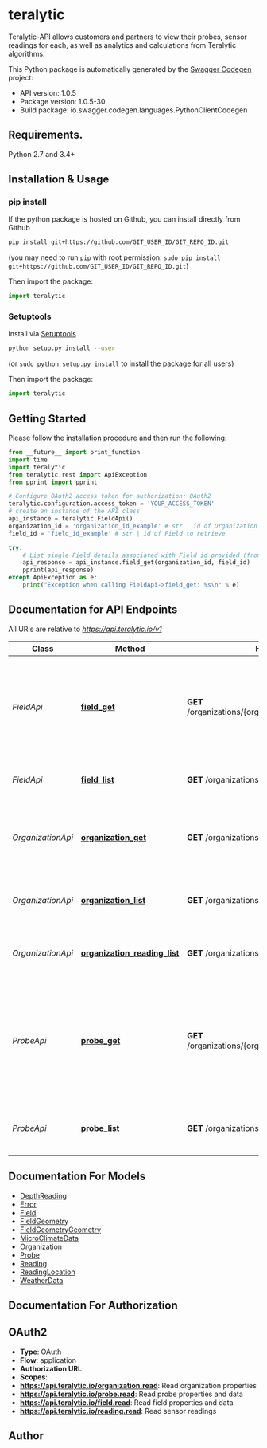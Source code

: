 # teralytic
Teralytic-API allows customers and partners to view their probes, sensor readings for each, as well as analytics and calculations from Teralytic algorithms.

This Python package is automatically generated by the [Swagger Codegen](https://github.com/swagger-api/swagger-codegen) project:

- API version: 1.0.5
- Package version: 1.0.5-30
- Build package: io.swagger.codegen.languages.PythonClientCodegen

## Requirements.

Python 2.7 and 3.4+

## Installation & Usage
### pip install

If the python package is hosted on Github, you can install directly from Github

```sh
pip install git+https://github.com/GIT_USER_ID/GIT_REPO_ID.git
```
(you may need to run `pip` with root permission: `sudo pip install git+https://github.com/GIT_USER_ID/GIT_REPO_ID.git`)

Then import the package:
```python
import teralytic 
```

### Setuptools

Install via [Setuptools](http://pypi.python.org/pypi/setuptools).

```sh
python setup.py install --user
```
(or `sudo python setup.py install` to install the package for all users)

Then import the package:
```python
import teralytic
```

## Getting Started

Please follow the [installation procedure](#installation--usage) and then run the following:

```python
from __future__ import print_function
import time
import teralytic
from teralytic.rest import ApiException
from pprint import pprint

# Configure OAuth2 access token for authorization: OAuth2
teralytic.configuration.access_token = 'YOUR_ACCESS_TOKEN'
# create an instance of the API class
api_instance = teralytic.FieldApi()
organization_id = 'organization_id_example' # str | id of Organization to retrieve
field_id = 'field_id_example' # str | id of Field to retrieve

try:
    # List single Field details associated with Field id provided (from set of Fields associated with the account key)
    api_response = api_instance.field_get(organization_id, field_id)
    pprint(api_response)
except ApiException as e:
    print("Exception when calling FieldApi->field_get: %s\n" % e)

```

## Documentation for API Endpoints

All URIs are relative to *https://api.teralytic.io/v1*

Class | Method | HTTP request | Description
------------ | ------------- | ------------- | -------------
*FieldApi* | [**field_get**](docs/FieldApi.md#field_get) | **GET** /organizations/{organization_id}/fields/{field_id} | List single Field details associated with Field id provided (from set of Fields associated with the account key)
*FieldApi* | [**field_list**](docs/FieldApi.md#field_list) | **GET** /organizations/{organization_id}/fields | List all Fields associated with account key
*OrganizationApi* | [**organization_get**](docs/OrganizationApi.md#organization_get) | **GET** /organizations/{organization_id} | List single Organization details associated with Organization id provided
*OrganizationApi* | [**organization_list**](docs/OrganizationApi.md#organization_list) | **GET** /organizations | List all Organizations associated with account key
*OrganizationApi* | [**organization_reading_list**](docs/OrganizationApi.md#organization_reading_list) | **GET** /organizations/{organization_id}/readings | List all Readings associated with account key
*ProbeApi* | [**probe_get**](docs/ProbeApi.md#probe_get) | **GET** /organizations/{organization_id}/probes/{probe_id} | List single Probe details, including Reading data, associated with Probe id provided (from set of Fields associated with the account key)
*ProbeApi* | [**probe_list**](docs/ProbeApi.md#probe_list) | **GET** /organizations/{organization_id}/probes | List all Probes associated with account key


## Documentation For Models

 - [DepthReading](docs/DepthReading.md)
 - [Error](docs/Error.md)
 - [Field](docs/Field.md)
 - [FieldGeometry](docs/FieldGeometry.md)
 - [FieldGeometryGeometry](docs/FieldGeometryGeometry.md)
 - [MicroClimateData](docs/MicroClimateData.md)
 - [Organization](docs/Organization.md)
 - [Probe](docs/Probe.md)
 - [Reading](docs/Reading.md)
 - [ReadingLocation](docs/ReadingLocation.md)
 - [WeatherData](docs/WeatherData.md)


## Documentation For Authorization


## OAuth2

- **Type**: OAuth
- **Flow**: application
- **Authorization URL**: 
- **Scopes**: 
 - **https://api.teralytic.io/organization.read**: Read organization properties
 - **https://api.teralytic.io/probe.read**: Read probe properties and data
 - **https://api.teralytic.io/field.read**: Read field properties and data
 - **https://api.teralytic.io/reading.read**: Read sensor readings


## Author



